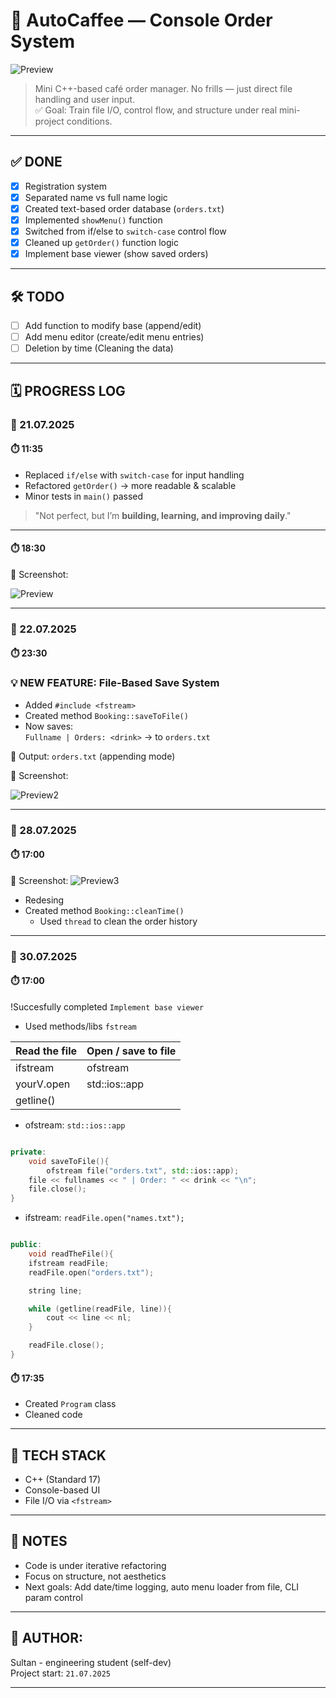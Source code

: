 # 🚀 AutoCaffee — Console Order System

![Preview](assets/screen_03.png)

> Mini C++-based café order manager. No frills — just direct file handling and user input.  
> ✅ Goal: Train file I/O, control flow, and structure under real mini-project conditions.

---

## ✅ DONE

- [x] Registration system
- [x] Separated name vs full name logic
- [x] Created text-based order database (`orders.txt`)
- [x] Implemented `showMenu()` function
- [x] Switched from if/else to `switch-case` control flow
- [x] Cleaned up `getOrder()` function logic
- [x] Implement base viewer (show saved orders)

---

## 🛠️ TODO

- [ ] Add function to modify base (append/edit)
- [ ] Add menu editor (create/edit menu entries)
- [ ] Deletion by time (Cleaning the data)
---

## 🗓️ PROGRESS LOG

### 📅 21.07.2025

#### ⏱️ 11:35
- Replaced `if/else` with `switch-case` for input handling
- Refactored `getOrder()` → more readable & scalable
- Minor tests in `main()` passed

> "Not perfect, but I’m **building, learning, and improving daily**."

---

#### ⏱️ 18:30  
📸 Screenshot:

![Preview](assets/screen_01.png)

---

### 📅 22.07.2025

#### ⏱️ 23:30

### 💡 NEW FEATURE: File-Based Save System
- Added `#include <fstream>`
- Created method `Booking::saveToFile()`  
- Now saves:  
  `Fullname | Orders: <drink>` → to `orders.txt`

📂 Output: `orders.txt` (appending mode)

📸 Screenshot:

![Preview2](assets/screen_02.png)

---

### 📅 28.07.2025

#### ⏱️ 17:00
📸 Screenshot:
![Preview3](assets/screen_04.png)
- Redesing
- Created method `Booking::cleanTime()`
	- Used `thread` to clean the order history 

---

### 📅 30.07.2025

#### ⏱️ 17:00

!Succesfully completed `Implement base viewer`

- Used methods/libs `fstream`

| Read the file | Open / save to file |
|---------------|---------------------|
| ifstream      | ofstream            | 
| yourV.open    | std::ios::app       |
| getline()     |                     |

- ofstream:  `std::ios::app`
```cpp

private:
    void saveToFile(){
        ofstream file("orders.txt", std::ios::app);
	file << fullnames << " | Order: " << drink << "\n";
	file.close();
}

```

- ifstream: `readFile.open("names.txt");`

```cpp

public:
    void readTheFile(){
	ifstream readFile;
	readFile.open("orders.txt");

	string line;

	while (getline(readFile, line)){
		cout << line << nl;
	}

	readFile.close();
}

```

#### ⏱️ 17:35

- Created `Program` class 
- Cleaned code






---
## 🧠 TECH STACK

- C++ (Standard 17)
- Console-based UI
- File I/O via `<fstream>`

---

## 💬 NOTES
- Code is under iterative refactoring
- Focus on structure, not aesthetics
- Next goals: Add date/time logging, auto menu loader from file, CLI param control

---

## 📌 AUTHOR:  
Sultan - engineering student (self-dev)  
Project start: `21.07.2025`

---

